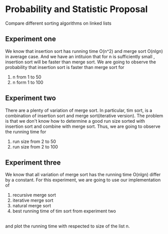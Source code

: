# Probability and Statistic Proposal

Compare different sorting algorithms on linked lists

## Experiment one
We know that insertion sort has running time O(n^2) and merge sort O(nlgn) 
in average case. And we have an intituion that for n is sufficiently small
, insertion sort will be faster than merge sort. We are going to observe 
the probability that insertion sort is faster than merge sort for<br>
1. n from 1 to 50
2. n form 1 to 100

## Experiment two
There are a plenty of variation of merge sort. In particular, tim sort, 
is a combination of insertion sort and merge sort(iterative version). The 
problem is that we don't know how to determine a good run size sorted with 
insertion sort and combine with merge sort. Thus, we are going to observe 
the running time for<br>
1. run size from 2 to 50
2. run size from 2 to 100

## Experiment three
We know that all variation of merge sort has the running time O(nlgn) 
differ by a constant. For this experiment, we are going to use our 
implementation of <br>
1. recursive merge sort
2. iterative merge sort
3. natural merge sort
4. best running time of tim sort from experiment two
<br>
and plot the running time with respected to size of the list n.
